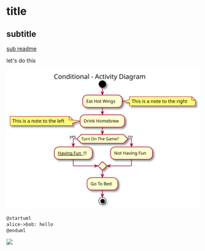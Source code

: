 # title
## subtitle

[sub readme](subfolder/readme.md)

let's do this

![](./sample.svg)

```plantuml
@startuml
alice->bob: hello
@enduml
```

<img src='https://g.gravizo.com/svg?@startuml;alice->bob:hello;@enduml;'>

